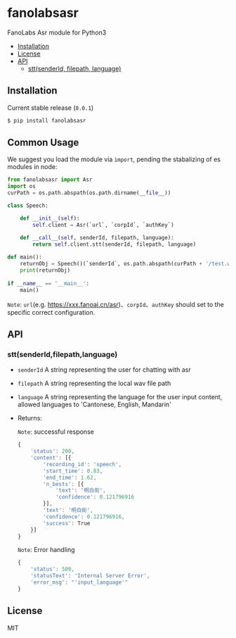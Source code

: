 fanolabsasr
==========

FanoLabs Asr module for Python3

<!-- TOC -->

- [Installation](#installation)
- [License](#license)
- [API](#api)
    - [stt(senderId, filepath, language)](#stt(senderId,filepath,language))


<!-- /TOC -->

## Installation

Current stable release (`0.0.1`)

```sh
$ pip install fanolabsasr
```

## Common Usage
We suggest you load the module via `import`, pending the stabalizing of es modules in node:
```python
from fanolabsasr import Asr
import os
curPath = os.path.abspath(os.path.dirname(__file__))

class Speech:

    def __init__(self):
        self.client = Asr(`url`, `corpId`, `authKey`)

    def __call__(self, senderId, filepath, language):
        return self.client.stt(senderId, filepath, language)
 
def main():
    returnObj = Speech()(`senderId`, os.path.abspath(curPath + '/test.wav'), `Cantonese`)
    print(returnObj)
 
if __name__ == '__main__':
    main()
```

`Note`: `url`(e.g. https://xxx.fanoai.cn/asr)、`corpId`、`authKey` should set to the specific correct configuration.

## API

### stt(senderId,filepath,language)

- `senderId` A string representing the user for chatting with asr
- `filepath` A string representing the local wav file path 
- `language` A string representing the language for the user input content, allowed languages to 'Cantonese, English, Mandarin'
- Returns: 

    `Note`: successful response
    ```js
    {
        'status': 200,
        'content': [{
            'recording_id': 'speech',
            'start_time': 0.83,
            'end_time': 1.62,
            'n_bests': [{
                'text': '明白街',
                'confidence': 0.121796916
            }],
            'text': '明白街',
            'confidence': 0.121796916,
            'success': True
        }]
    }
    ```

    `Note`: Error handling
    ```js
    {
        'status': 500,
        'statusText': 'Internal Server Error',
        'error_msg': "'input_language'"
    }
    ```

## License

MIT